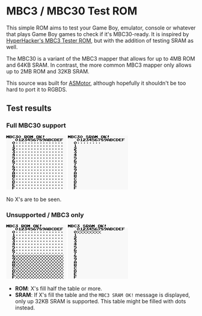 # MBC3 / MBC30 Test ROM

This simple ROM aims to test your Game Boy, emulator, console or whatever that plays Game Boy games to check if it's MBC30-ready. It is inspired by [HyperHacker's MBC3 Tester ROM](https://github.com/EricKirschenmann/MBC3-Tester-gb), but with the addition of testing SRAM as well.

The MBC30 is a variant of the MBC3 mapper that allows for up to 4MB ROM and 64KB SRAM. In contrast, the more common MBC3 mapper only allows up to 2MB ROM and 32KB SRAM.

This source was built for [ASMotor](https://github.com/asmotor/asmotor), although hopefully it shouldn't be too hard to port it to RGBDS.

## Test results

### Full MBC30 support

![](screenshots/mbc30_rom.png)
![](screenshots/mbc30_sram.png)

No X's are to be seen.

### Unsupported / MBC3 only

![](screenshots/mbc3_rom.png)
![](screenshots/mbc3_sram.png)

* **ROM**: X's fill half the table or more.
* **SRAM**: If X's fill the table and the `MBC3 SRAM OK!` message is displayed, only up 32KB SRAM is supported. This table might be filled with dots instead.
